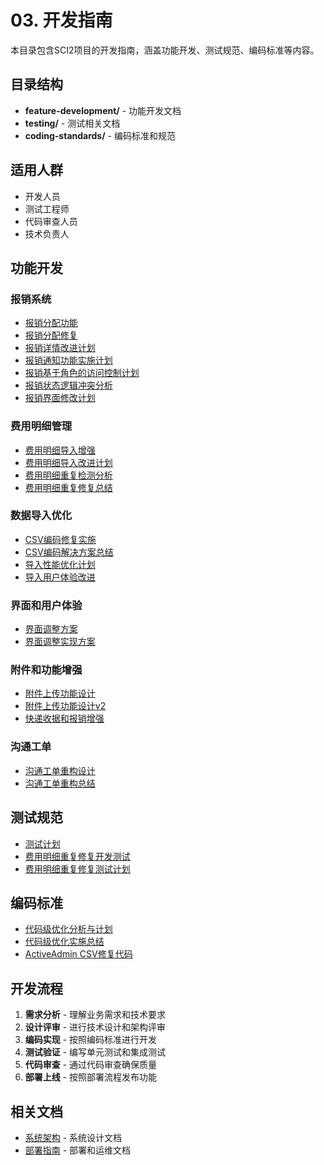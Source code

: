 # 03. 开发指南

本目录包含SCI2项目的开发指南，涵盖功能开发、测试规范、编码标准等内容。

## 目录结构

- **feature-development/** - 功能开发文档
- **testing/** - 测试相关文档
- **coding-standards/** - 编码标准和规范

## 适用人群

- 开发人员
- 测试工程师
- 代码审查人员
- 技术负责人

## 功能开发

### 报销系统
- [报销分配功能](feature-development/报销分配功能.md)
- [报销分配修复](feature-development/报销分配修复.md)
- [报销详情改进计划](feature-development/报销详情改进计划.md)
- [报销通知功能实施计划](feature-development/报销通知功能实施计划.md)
- [报销基于角色的访问控制计划](feature-development/报销基于角色的访问控制计划.md)
- [报销状态逻辑冲突分析](feature-development/报销状态逻辑冲突分析.md)
- [报销界面修改计划](feature-development/报销界面修改计划.md)

### 费用明细管理
- [费用明细导入增强](feature-development/费用明细导入增强.md)
- [费用明细导入改进计划](feature-development/费用明细导入改进计划.md)
- [费用明细重复检测分析](feature-development/费用明细重复检测分析.md)
- [费用明细重复修复总结](feature-development/费用明细重复修复总结.md)

### 数据导入优化
- [CSV编码修复实施](feature-development/CSV编码修复实施.md)
- [CSV编码解决方案总结](feature-development/CSV编码解决方案总结.md)
- [导入性能优化计划](feature-development/导入性能优化计划.md)
- [导入用户体验改进](feature-development/导入用户体验改进.md)

### 界面和用户体验
- [界面调整方案](feature-development/界面调整方案.md)
- [界面调整实现方案](feature-development/界面调整实现方案.md)

### 附件和功能增强
- [附件上传功能设计](feature-development/附件上传功能设计.md)
- [附件上传功能设计v2](feature-development/附件上传功能设计v2.md)
- [快递收据和报销增强](feature-development/快递收据和报销增强.md)

### 沟通工单
- [沟通工单重构设计](feature-development/沟通工单重构设计.md)
- [沟通工单重构总结](feature-development/沟通工单重构总结.md)

## 测试规范

- [测试计划](testing/测试计划.md)
- [费用明细重复修复开发测试](testing/费用明细重复修复开发测试.md)
- [费用明细重复修复测试计划](testing/费用明细重复修复测试计划.md)

## 编码标准

- [代码级优化分析与计划](coding-standards/代码级优化分析与计划.md)
- [代码级优化实施总结](coding-standards/代码级优化实施总结.md)
- [ActiveAdmin CSV修复代码](coding-standards/ActiveAdmin_CSV修复代码.md)

## 开发流程

1. **需求分析** - 理解业务需求和技术要求
2. **设计评审** - 进行技术设计和架构评审
3. **编码实现** - 按照编码标准进行开发
4. **测试验证** - 编写单元测试和集成测试
5. **代码审查** - 通过代码审查确保质量
6. **部署上线** - 按照部署流程发布功能

## 相关文档

- [系统架构](../02-architecture/) - 系统设计文档
- [部署指南](../04-deployment/) - 部署和运维文档